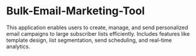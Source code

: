 # Bulk-Email-Marketing-Tool
This application enables users to create, manage, and send personalized email campaigns to large subscriber lists efficiently. Includes features like template design, list segmentation, send scheduling, and real-time analytics.
